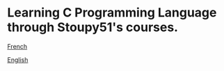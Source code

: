 
# Learning C Programming Language through Stoupy51's courses.

[French](french/README.md)

[English](english/README.md)


